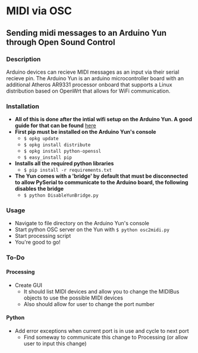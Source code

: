 # MIDI via OSC
## Sending midi messages to an Arduino Yun through Open Sound Control

### Description
Arduino devices can recieve MIDI messages as an input via their serial recieve pin. The Arduino Yun is an arduino microcontroller board with an additional Atheros AR9331 processor onboard that supports a Linux distribution based on OpenWrt that allows for WiFi communication.

### Installation
+ **All of this is done after the intial wifi setup on the Arduino Yun. A good guide for that can be found** [here](https://www.twilio.com/blog/2015/02/arduino-wifi-getting-started-arduino-yun.html)
+ **First pip must be installed on the Arduino Yun's console**
	+ `$ opkg update`
	+ `$ opkg install distribute`
	+ `$ opkg install python-openssl`
	+ `$ easy_install pip`
+ **Installs all the required python libraries**
	+ `$ pip install -r requirements.txt`
+ **The Yun comes with a 'bridge' by default that must be disconnected to allow PySerial to communicate to the Arduino board, the following disables the bridge**
	+ `$ python DisableYunBridge.py`

### Usage
+ Navigate to file directory on the Arduino Yun's console
+ Start python OSC server on the Yun with `$ python osc2midi.py`
+ Start processing script
+ You're good to go!

### To-Do
#### Processing
+ Create GUI
	+ It should list MIDI devices and allow you to change the MIDIBus objects to use the possible MIDI devices
	+ Also should allow for user to change the port number
#### Python
+ Add error exceptions when current port is in use and cycle to next port
	+ Find someway to communicate this change to Processing (or allow user to input this change)
